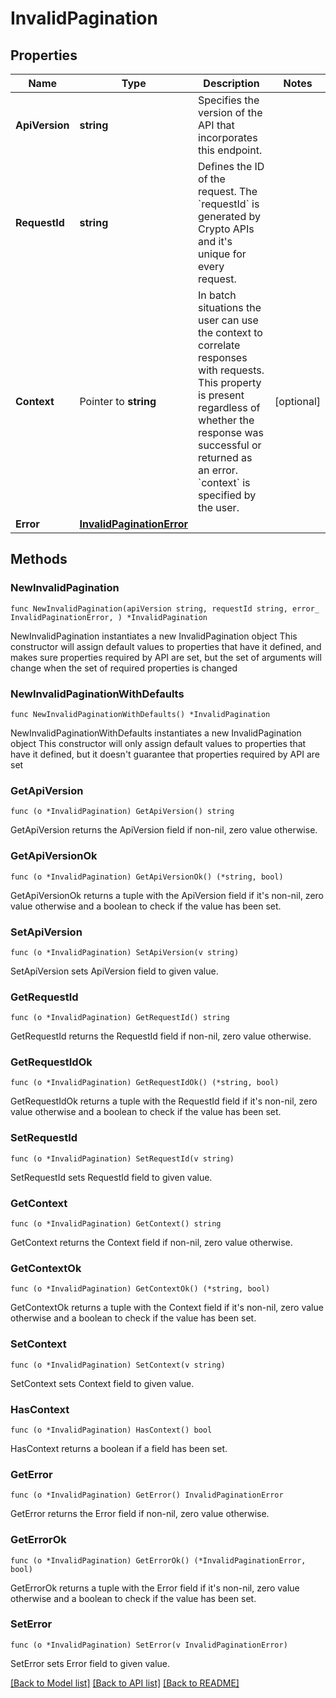# InvalidPagination

## Properties

Name | Type | Description | Notes
------------ | ------------- | ------------- | -------------
**ApiVersion** | **string** | Specifies the version of the API that incorporates this endpoint. | 
**RequestId** | **string** | Defines the ID of the request. The &#x60;requestId&#x60; is generated by Crypto APIs and it&#39;s unique for every request. | 
**Context** | Pointer to **string** | In batch situations the user can use the context to correlate responses with requests. This property is present regardless of whether the response was successful or returned as an error. &#x60;context&#x60; is specified by the user. | [optional] 
**Error** | [**InvalidPaginationError**](InvalidPaginationError.md) |  | 

## Methods

### NewInvalidPagination

`func NewInvalidPagination(apiVersion string, requestId string, error_ InvalidPaginationError, ) *InvalidPagination`

NewInvalidPagination instantiates a new InvalidPagination object
This constructor will assign default values to properties that have it defined,
and makes sure properties required by API are set, but the set of arguments
will change when the set of required properties is changed

### NewInvalidPaginationWithDefaults

`func NewInvalidPaginationWithDefaults() *InvalidPagination`

NewInvalidPaginationWithDefaults instantiates a new InvalidPagination object
This constructor will only assign default values to properties that have it defined,
but it doesn't guarantee that properties required by API are set

### GetApiVersion

`func (o *InvalidPagination) GetApiVersion() string`

GetApiVersion returns the ApiVersion field if non-nil, zero value otherwise.

### GetApiVersionOk

`func (o *InvalidPagination) GetApiVersionOk() (*string, bool)`

GetApiVersionOk returns a tuple with the ApiVersion field if it's non-nil, zero value otherwise
and a boolean to check if the value has been set.

### SetApiVersion

`func (o *InvalidPagination) SetApiVersion(v string)`

SetApiVersion sets ApiVersion field to given value.


### GetRequestId

`func (o *InvalidPagination) GetRequestId() string`

GetRequestId returns the RequestId field if non-nil, zero value otherwise.

### GetRequestIdOk

`func (o *InvalidPagination) GetRequestIdOk() (*string, bool)`

GetRequestIdOk returns a tuple with the RequestId field if it's non-nil, zero value otherwise
and a boolean to check if the value has been set.

### SetRequestId

`func (o *InvalidPagination) SetRequestId(v string)`

SetRequestId sets RequestId field to given value.


### GetContext

`func (o *InvalidPagination) GetContext() string`

GetContext returns the Context field if non-nil, zero value otherwise.

### GetContextOk

`func (o *InvalidPagination) GetContextOk() (*string, bool)`

GetContextOk returns a tuple with the Context field if it's non-nil, zero value otherwise
and a boolean to check if the value has been set.

### SetContext

`func (o *InvalidPagination) SetContext(v string)`

SetContext sets Context field to given value.

### HasContext

`func (o *InvalidPagination) HasContext() bool`

HasContext returns a boolean if a field has been set.

### GetError

`func (o *InvalidPagination) GetError() InvalidPaginationError`

GetError returns the Error field if non-nil, zero value otherwise.

### GetErrorOk

`func (o *InvalidPagination) GetErrorOk() (*InvalidPaginationError, bool)`

GetErrorOk returns a tuple with the Error field if it's non-nil, zero value otherwise
and a boolean to check if the value has been set.

### SetError

`func (o *InvalidPagination) SetError(v InvalidPaginationError)`

SetError sets Error field to given value.



[[Back to Model list]](../README.md#documentation-for-models) [[Back to API list]](../README.md#documentation-for-api-endpoints) [[Back to README]](../README.md)


